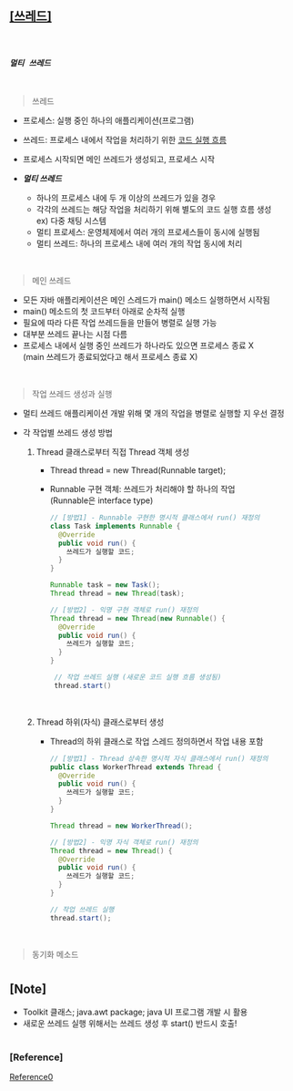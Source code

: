 ## <u>[쓰레드]</u>

<br>

### _`멀티 쓰레드`_

<br/>

> 쓰레드

- 프로세스: 실행 중인 하나의 애플리케이션(프로그램)
- 쓰레드: 프로세스 내에서 작업을 처리하기 위한 <u>코드 실행 흐름</u>
- 프로세스 시작되면 메인 쓰레드가 생성되고, 프로세스 시작

- **_멀티 쓰레드_**

  - 하나의 프로세스 내에 두 개 이상의 쓰레드가 있을 경우
  - 각각의 쓰레드는 해당 작업을 처리하기 위해 별도의 코드 실행 흐름 생성 <br/>
    ex) 다중 채팅 시스템
  - 멀티 프로세스: 운영체제에서 여러 개의 프로세스들이 동시에 실행됨
  - 멀티 쓰레드: 하나의 프로세스 내에 여러 개의 작업 동시에 처리

<br/>

> 메인 쓰레드

- 모든 자바 애플리케이션은 메인 스레드가 main() 메소드 실행하면서 시작됨
- main() 메소드의 첫 코드부터 아래로 순차적 실행
- 필요에 따라 다른 작업 쓰레드들을 만들어 병렬로 실행 가능
- 대부분 쓰레드 끝나는 시점 다름
- 프로세스 내에서 실행 중인 쓰레드가 하나라도 있으면 프로세스 종료 X <br/>
  (main 쓰레드가 종료되었다고 해서 프로세스 종료 X)

<br/>

> 작업 쓰레드 생성과 실행

- 멀티 쓰레드 애플리케이션 개발 위해 몇 개의 작업을 병렬로 실행할 지 우선 결정
- 각 작업별 쓰레드 생성 방법

  1. Thread 클래스로부터 직접 Thread 객체 생성

     - Thread thread = new Thread(Runnable target);
     - Runnable 구현 객체: 쓰레드가 처리해야 할 하나의 작업 <br/>
       (Runnable은 interface type)

       ```java
       // [방법1] - Runnable 구현한 명시적 클래스에서 run() 재정의
       class Task implements Runnable {
         @Override
         public void run() {
           쓰레드가 실행할 코드;
         }
       }

       Runnable task = new Task();
       Thread thread = new Thread(task);

       // [방법2] - 익명 구현 객체로 run() 재정의
       Thread thread = new Thread(new Runnable() {
         @Override
         public void run() {
           쓰레드가 실행할 코드;
         }
       }

        // 작업 쓰레드 실행 (새로운 코드 실행 흐름 생성됨)
        thread.start()
       ```

     <br/>

  2. Thread 하위(자식) 클래스로부터 생성

     - Thread의 하위 클래스로 작업 스레드 정의하면서 작업 내용 포함

       ```java
       // [방법1] - Thread 상속한 명시적 자식 클래스에서 run() 재정의
       public class WorkerThread extends Thread {
         @Override
         public void run() {
           쓰레드가 실행할 코드;
         }
       }

       Thread thread = new WorkerThread();

       // [방법2] - 익명 자식 객체로 run() 재정의
       Thread thread = new Thread() {
         @Override
         public void run() {
           쓰레드가 실행할 코드;
         }
       }

       // 작업 쓰레드 실행
       thread.start();
       ```

<br/>

> 동기화 메소드

#

## [Note]

- Toolkit 클래스; java.awt package; java UI 프로그램 개발 시 활용
- 새로운 쓰레드 실행 위해서는 쓰레드 생성 후 start() 반드시 호출!

#

### [Reference]

[Reference0](https://cafe.naver.com/thisisjava/25116)
<br/>
